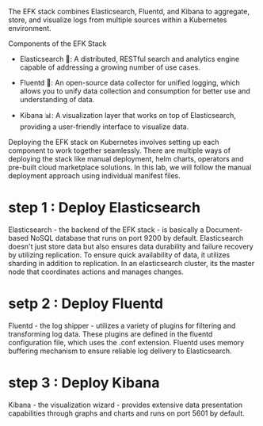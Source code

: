The EFK stack combines Elasticsearch, Fluentd, and Kibana to aggregate, store, and visualize logs from multiple sources within a Kubernetes environment.

Components of the EFK Stack
- Elasticsearch 🔎: A distributed, RESTful search and analytics engine capable of addressing a growing number of use cases.

- Fluentd 🚿: An open-source data collector for unified logging, which allows you to unify data collection and consumption for better use and understanding of data.

- Kibana 📊: A visualization layer that works on top of Elasticsearch, providing a user-friendly interface to visualize data.


Deploying the EFK stack on Kubernetes involves setting up each component to work together seamlessly. There are multiple ways of deploying the stack like manual deployment, helm charts, operators and pre-built cloud marketplace solutions. In this lab, we will follow the manual deployment approach using individual manifest files.

# step 1 : Deploy Elasticsearch 

Elasticsearch - the backend of the EFK stack - is basically a Document-based NoSQL database that runs on port 9200 by default.
Elasticsearch doesn't just store data but also ensures data durability and failure recovery by utilizing replication. To ensure quick availability of data, it utilizes sharding in addition to replication.
In an elasticsearch cluster, its the master node that coordinates actions and manages changes.

# setp 2 : Deploy Fluentd

Fluentd - the log shipper - utilizes a variety of plugins for filtering and transforming log data. These plugins are defined in the fluentd configuration file, which uses the .conf extension.
Fluentd uses memory buffering mechanism to ensure reliable log delivery to Elasticsearch.

# step 3 : Deploy Kibana

Kibana - the visualization wizard - provides extensive data presentation capabilities through graphs and charts and runs on port 5601 by default.